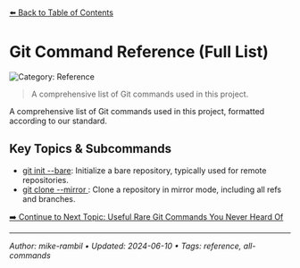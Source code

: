 [⬅️ Back to Table of Contents](https://github.com/mike-rambil/Advanced-Git/blob/main/README.md#git-command-reference-full-list)

# Git Command Reference (Full List)


![Category: Reference](https://img.shields.io/badge/Category-Reference-blue)
> A comprehensive list of Git commands used in this project.

A comprehensive list of Git commands used in this project, formatted according to our standard.

## Key Topics & Subcommands
- [git init --bare](./git-init-bare.md): Initialize a bare repository, typically used for remote repositories.
- [git clone --mirror <repository>](./git-clone-mirror-repository.md): Clone a repository in mirror mode, including all refs and branches.


[➡️ Continue to Next Topic: Useful Rare Git Commands You Never Heard Of](https://github.com/mike-rambil/Advanced-Git/blob/main/contents/useful-rare-git-commands-you-never-heard-of.md)

---

_Author: mike-rambil • Updated: 2024-06-10 • Tags: reference, all-commands_

